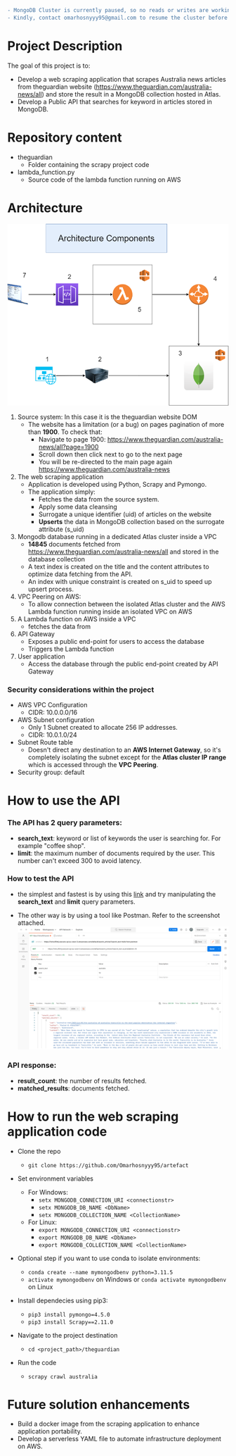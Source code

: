 ```diff
- MongoDB Cluster is currently paused, so no reads or writes are working on the cluster.
- Kindly, contact omarhosnyyy95@gmail.com to resume the cluster before using the API 
```
# Project Description
The goal of this project is to:
- Develop a web scraping application that scrapes Australia news articles from theguardian website (https://www.theguardian.com/australia-news/all) and store the result in a MongoDB collection hosted in Atlas.
- Develop a Public API that searches for keyword in articles stored in MongoDB.

# Repository content
- theguardian
    - Folder containing the scrapy project code
- lambda_function.py
    - Source code of the lambda function running on AWS

# Architecture
![Alt text](images/architecture.png)
1) Source system: In this case it is the theguardian website DOM
    - The website has a limitation (or a bug) on pages pagination of more than **1900**. To check that: 
        - Navigate to page 1900: https://www.theguardian.com/australia-news/all?page=1900
        - Scroll down then click next to go to the next page
        - You will be re-directed to the main page again https://www.theguardian.com/australia-news
2) The web scraping application
    - Application is developed using Python, Scrapy and Pymongo.
    - The application simply:
        - Fetches the data from the source system.
        - Apply some data cleansing
        - Surrogate a unique identifier (uid) of articles on the website
        - **Upserts** the data in MongoDB collection based on the surrogate attribute (s_uid)
3) Mongodb database running in a dedicated Atlas cluster inside a VPC
    - **14845** documents fetched from https://www.theguardian.com/australia-news/all and stored in the database collection
    - A text index is created on the title and the content attributes to optimize data fetching from the API.
    - An index with unique constraint is created on s_uid to speed up upsert process.
4) VPC Peering on AWS:
    - To allow connection between the isolated Atlas cluster and the AWS Lambda function running inside an isolated VPC on AWS
5) A Lambda function on AWS inside a VPC
    - fetches the data from 
6) API Gateway
    - Exposes a public end-point for users to access the database
    - Triggers the Lambda function
7) User application
    - Access the database through the public end-point created by API Gateway


### Security considerations within the project
- AWS VPC Configuration
    - CIDR: 10.0.0.0/16
- AWS Subnet configuration
    - Only 1 Subnet created to allocate 256 IP addresses.
    - CIDR: 10.0.1.0/24
- Subnet Route table
    - Doesn't direct any destination to an **AWS Internet Gateway**, so it's completely isolating the subnet except for the **Atlas cluster IP range** which is accessed through the **VPC Peering**.
- Security group: default

# How to use the API
### The API has 2 query parameters:
- **search_text**: keyword or list of keywords the user is searching for. For example "coffee shop".
- **limit**: the maximum number of documents required by the user. This number can't exceed 300 to avoid latency.

### How to test the API
- the simplest and fastest is by using this [link](https://1shvuf0lmj.execute-api.eu-west-3.amazonaws.com/default/search_articles?search_text=australia&limit=10) and try manipulating the **search_text** and **limit** query parameters.
    
- The other way is by using a tool like Postman. Refer to the screenshot attached.
![Alt text](images/postman.PNG)

### API response:
- **result_count**: the number of results fetched.
- **matched_results**: documents fetched.


# How to run the web scraping application code
- Clone the repo
    - `git clone https://github.com/Omarhosnyyy95/artefact`
- Set environment variables
    - For Windows:
        - `setx MONGODB_CONNECTION_URI <connectionstr>`
        - `setx MONGODB_DB_NAME <DbName>`
        - `setx MONGODB_COLLECTION_NAME <CollectionName>`
    - For Linux:
        - `export MONGODB_CONNECTION_URI <connectionstr>`
        - `export MONGODB_DB_NAME <DbName>`
        - `export MONGODB_COLLECTION_NAME <CollectionName>`

- Optional step if you want to use conda to isolate environments:
    - `conda create --name mymongodbenv python=3.11.5`
    - `activate mymongodbenv` on Windows or `conda activate mymongodbenv` on Linux
- Install dependecies using pip3:
    - `pip3 install pymongo=4.5.0`
    - `pip3 install Scrapy==2.11.0`
- Navigate to the project destination
    - `cd <project_path>/theguardian`
- Run the code
    - `scrapy crawl australia`

# Future solution enhancements
- Build a docker image from the scraping application to enhance application portability.
- Develop a serverless YAML file to automate infrastructure deployment on AWS.